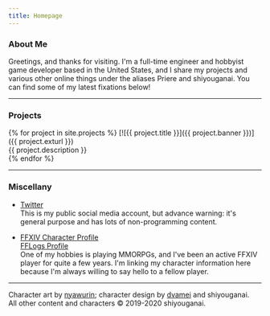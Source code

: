 ```yaml
---
title: Homepage
---
```


### About Me

Greetings, and thanks for visiting. I'm a full-time engineer and hobbyist game developer based in the United States, and I share my projects and various other online things under the aliases Priere and shiyouganai. You can find some of my latest fixations below!

---

### Projects

{% for project in site.projects %}
[![{{ project.title }}]({{ project.banner }})]({{ project.exturl }})  
{{ project.description }}  
{% endfor %}

---

### Miscellany

* [Twitter](https://twitter.com/shiyouganai)  
  This is my public social media account, but advance warning: it's general purpose and has lots of non-programming content.

* [FFXIV Character Profile](https://na.finalfantasyxiv.com/lodestone/character/10232780/)  
  [FFLogs Profile](https://www.fflogs.com/character/na/cactuar/priere%20d'enpa)  
  One of my hobbies is playing MMORPGs, and I've been an active FFXIV player for quite a few years. I'm linking my character information here because I'm always willing to say hello to a fellow player.

---

Character art by [nyawurin](https://twitter.com/nyawurin); character design by [dvamei](https://twitter.com/dvamei) and shiyouganai.  
All other content and characters &copy; 2019-2020 shiyouganai.
